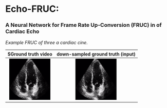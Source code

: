 # Echo-FRUC:
### A Neural Network for Frame Rate Up-Conversion (FRUC) in of Cardiac Echo

*Example FRUC of three a cardiac cine.*


SGround truth video        |  down-sampled ground truth (input)
:-------------------------:|:------------------------:
![](ground_truth_video.gif)|  ![](down-sampled_ground-truth.gif)
